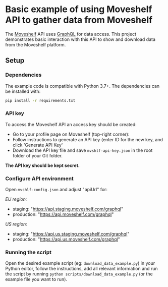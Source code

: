 # Basic example of using Moveshelf API to gather data from Moveshelf

The [Moveshelf](https://moveshelf.com) API uses [GraphQL](http://graphql.org)
for data access. This project demonstrates basic interaction with this API to
show and download data from the Moveshelf platform.

## Setup

### Dependencies
The example code is compatible with Python 3.7+. The dependencies can be installed with:

```sh
pip install -r requirements.txt
```

### API key
To access the Moveshelf API an access key should be created:
* Go to your profile page on Moveshelf (top-right corner):
* Follow instructions to generate an API key (enter ID for the new key, and click 'Generate API Key'
* Download the API key file and save `mvshlf-api-key.json` in the root folder of your Git folder.

**The API key should be kept secret.**

### Configure API environment
Open `mvshlf-config.json` and adjust "apiUrl" for:

_EU region:_
* staging: "https://api.staging.moveshelf.com/graphql"
* production: "https://api.moveshelf.com/graphql"


_US region:_
* staging: "https://api.us.staging.moveshelf.com/graphql"
* production: "https://api.us.moveshelf.com/graphql"

### Running the script

Open the desired example script (eg: `download_data_example.py`) in your Python editor, follow the instructions, add all relevant information and run the script by running `python scripts/download_data_example.py` (or the example file you want to run).
